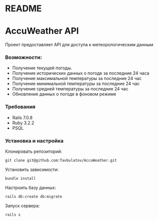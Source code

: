 # README

# AccuWeather API

Проект предоставляет API для доступа к метеорологическим данным

### Возможности:
* Получение текущей погоды.
* Получение исторических данных о погоде за последние 24 часа
* Получение максимальной температуры за последние 24 час
* Получение минимальной температуры за последние 24 час
* Получение средней температуры за последние 24 час
* Обновление данных о погоде в фоновом режиме

### Требования
* Rails 7.0.8
* Ruby 3.2.2
* PSQL

### Установка и настройка

Клонировать репозиторий:

    git clone git@github.com:Tavbulatov/AccuWeather.git

Установить зависимости:

    bundle install

Настроить базу данных:

    rails db:create db:migrate

Запуск сервера:

    rails s
